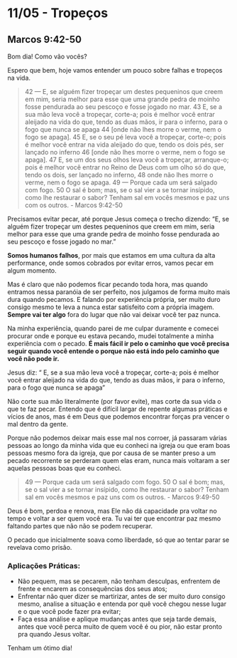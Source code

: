 # 11/05 - Tropeços

## Marcos 9:42-50

Bom dia! Como vão vocês? 

Espero que bem, hoje vamos entender um pouco sobre falhas e tropeços na vida.

> 42 — E, se alguém fizer tropeçar um destes pequeninos que creem em mim, seria melhor para esse que uma grande pedra de moinho fosse pendurada ao seu pescoço e fosse jogado no mar. 43 E, se a sua mão leva você a tropeçar, corte-a; pois é melhor você entrar aleijado na vida do que, tendo as duas mãos, ir para o inferno, para o fogo que nunca se apaga 44 [onde não lhes morre o verme, nem o fogo se apaga]. 45 E, se o seu pé leva você a tropeçar, corte-o; pois é melhor você entrar na vida aleijado do que, tendo os dois pés, ser lançado no inferno 46 [onde não lhes morre o verme, nem o fogo se apaga]. 47 E, se um dos seus olhos leva você a tropeçar, arranque-o; pois é melhor você entrar no Reino de Deus com um olho só do que, tendo os dois, ser lançado no inferno, 48 onde não lhes morre o verme, nem o fogo se apaga. 49 — Porque cada um será salgado com fogo. 50 O sal é bom; mas, se o sal vier a se tornar insípido, como lhe restaurar o sabor? Tenham sal em vocês mesmos e paz uns com os outros. - Marcos 9:42-50
> 

Precisamos evitar pecar, até porque Jesus começa o trecho dizendo: “E, se alguém fizer tropeçar um destes pequeninos que creem em mim, seria melhor para esse que uma grande pedra de moinho fosse pendurada ao seu pescoço e fosse jogado no mar.”

**Somos humanos falhos**, por mais que estamos em uma cultura da alta performance, onde somos cobrados por evitar erros, vamos pecar em algum momento.

Mas é claro que não podemos ficar pecando toda hora, mas quando entramos nessa paranóia de ser perfeito, nos julgamos de forma muito mais dura quando pecamos. E falando por experiência própria, ser muito duro consigo mesmo te leva a nunca estar satisfeito com a própria imagem. **Sempre vai ter algo** fora do lugar que não vai deixar você ter paz nunca.

Na minha experiência, quando parei de me culpar duramente e comecei procurar onde e porque eu estava pecando, mudei totalmente a minha experiência com o pecado. **É mais fácil ir pelo o caminho que você precisa seguir quando você entende o porque não está indo pelo caminho que você não pode ir.**

Jesus diz: “ E, se a sua mão leva você a tropeçar, corte-a; pois é melhor você entrar aleijado na vida do que, tendo as duas mãos, ir para o inferno, para o fogo que nunca se apaga”

Não corte sua mão literalmente (por favor evite), mas corte da sua vida o que te faz pecar. Entendo que é difícil largar de repente algumas práticas e vícios de anos, mas é em Deus que podemos encontrar forças pra vencer o mal dentro da gente.

Porque não podemos deixar mais esse mal nos corroer, já passaram várias pessoas ao longo da minha vida que eu conheci na igreja ou que eram boas pessoas mesmo fora da igreja, que por causa de se manter preso a um pecado recorrente se perderam quem elas eram, nunca mais voltaram a ser aquelas pessoas boas que eu conheci. 

> 49 — Porque cada um será salgado com fogo. 50 O sal é bom; mas, se o sal vier a se tornar insípido, como lhe restaurar o sabor? Tenham sal em vocês mesmos e paz uns com os outros. - Marcos 9:49-50
> 

Deus é bom, perdoa e renova, mas Ele não dá capacidade pra voltar no tempo e voltar a ser quem você era. Tu vai ter que encontrar paz mesmo faltando partes que não não se podem recuperar.

O pecado que inicialmente soava como liberdade, só que ao tentar parar se revelava como prisão.

### Aplicações Práticas:

- Não pequem, mas se pecarem, não tenham desculpas, enfrentem de frente e encarem as consequências dos seus atos;
- Enfrentar não quer dizer se martirizar, antes de ser muito duro consigo mesmo, analise a situação e entenda por quê você chegou nesse lugar e o que você pode fazer pra evitar;
- Faça essa análise e aplique mudanças antes que seja tarde demais, antes que você perca muito de quem você é ou pior, não estar pronto pra quando Jesus voltar.

Tenham um ótimo dia!